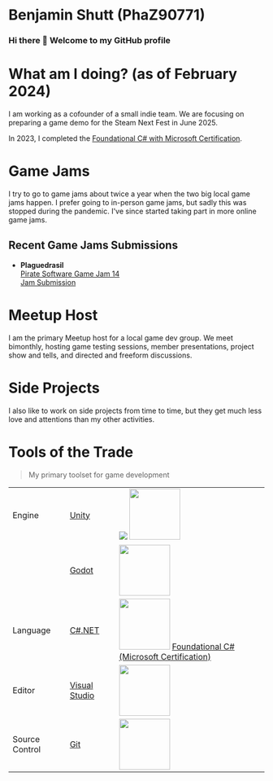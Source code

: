 # Benjamin Shutt (PhaZ90771)

### Hi there 👋 Welcome to my GitHub profile

# What am I doing? (as of February 2024)

I am working as a cofounder of a small indie team. We are focusing on preparing a game demo for the Steam Next Fest in June 2025.

In 2023, I completed the <a href="https://www.freecodecamp.org/certification/PhaZ90771/foundational-c-sharp-with-microsoft" title="Foundational C# with Microsoft Certification">Foundational C# with Microsoft Certification</a>.

# Game Jams

I try to go to game jams about twice a year when the two big local game jams happen. I prefer going to in-person game jams, but sadly this was stopped during the pandemic. I've since started taking part in more online game jams.

## Recent Game Jams Submissions
* <b>Plaguedrasil</b><br/>
<a href="https://itch.io/jam/pirate" title="Pirate Software Game Jam 14">Pirate Software Game Jam 14</a><br/>
<a href="https://itch.io/jam/pirate/rate/2492654#post-9308290" title="Entry for the Pirate Software Game Jam 14">Jam Submission</a><br/>

# Meetup Host

I am the primary Meetup host for a local game dev group. We meet bimonthly, hosting game testing sessions, member presentations, project show and tells, and directed and freeform discussions.

# Side Projects

I also like to work on side projects from time to time, but they get much less love and attentions than my other activities.

# Tools of the Trade
> My primary toolset for game development

<table>
  <tr>
    <td>Engine</td>
    <td>
      <a href="https://unity.com/">Unity</a>
    </td>
    <td>
      <a href="https://unity.com/" title="Unity"><img src="https://cdn.bfldr.com/S5BC9Y64/as/xsqpvtw64jzk92vqqrm3t7f/Unity_-_Social_Profile_Icon?auto=webp&format=png&width=100&height=100" /></a>
      <a href="https://www.credly.com/badges/00930308-3198-454d-acf1-3f32512ae5c4/public_url" title="Unity Essentials Pathway"><img src="https://images.credly.com/size/110x110/images/2ebece18-451f-4f69-868a-9b5edac57567/image.png" height="100" /></a><br/>
    </td>
  </tr>
  <tr></tr>
    <td>
    </td>
    <td>
      <a href="https://godotengine.org/">Godot</a>
    </td>
    <td>
      <a href="https://godotengine.org/"><img src="https://avatars.githubusercontent.com/u/6318500?s=200&v=4" height="100"/></a>
    </td>
  </tr>
  <tr>
    <td>Language</td>
    <td><a href="https://dotnet.microsoft.com/en-us/languages/csharp">C#.NET</a></td>
    <td>
      <a href="https://dotnet.microsoft.com/en-us/languages/csharp" title="C#.NET"><img src="https://cdn.jsdelivr.net/gh/devicons/devicon/icons/csharp/csharp-original.svg" height="100" /></a>
      <a href="https://www.freecodecamp.org/certification/PhaZ90771/foundational-c-sharp-with-microsoft" title="Foundational C# with Microsoft Certification">Foundational C# (Microsoft Certification)</a>
    </td>
  </tr>
  <tr>
    <td>Editor</td>
    <td><a href="https://visualstudio.microsoft.com">Visual Studio</a></td>
    <td><a href="https://visualstudio.microsoft.com/" title="Visual Studio"><img src="https://cdn.jsdelivr.net/gh/devicons/devicon/icons/visualstudio/visualstudio-plain.svg" height="100" /></a></td>
  </tr>
  <tr>
    <td>Source Control</td>
    <td><a href="https://git-scm.com">Git</a></td>
    <td><a href="https://git-scm.com/" title="Git"><img src="https://cdn.jsdelivr.net/gh/devicons/devicon/icons/git/git-original.svg" height="100" /></a></td>
  </tr>
</table>

<!--
**PhaZ90771/PhaZ90771** is a ✨ _special_ ✨ repository because its `README.md` (this file) appears on your GitHub profile.

Here are some ideas to get you started:

- 🔭 I’m currently working on ...
- 🌱 I’m currently learning ...
- 👯 I’m looking to collaborate on ...
- 🤔 I’m looking for help with ...
- 💬 Ask me about ...
- 📫 How to reach me: ...
- 😄 Pronouns: ...
- ⚡ Fun fact: ...
-->
